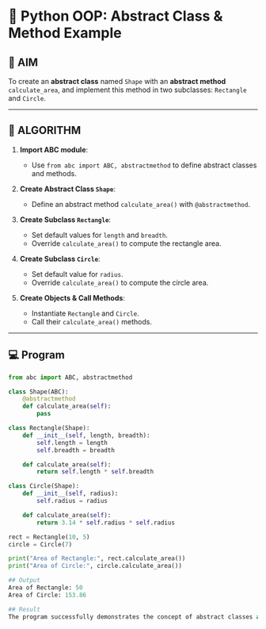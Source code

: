 # 🐍 Python OOP: Abstract Class & Method Example

## 🎯 AIM

To create an **abstract class** named `Shape` with an **abstract method** `calculate_area`, and implement this method in two subclasses: `Rectangle` and `Circle`.

---

## 🧠 ALGORITHM

1. **Import ABC module**:
   - Use `from abc import ABC, abstractmethod` to define abstract classes and methods.

2. **Create Abstract Class `Shape`**:
   - Define an abstract method `calculate_area()` with `@abstractmethod`.

3. **Create Subclass `Rectangle`**:
   - Set default values for `length` and `breadth`.
   - Override `calculate_area()` to compute the rectangle area.

4. **Create Subclass `Circle`**:
   - Set default value for `radius`.
   - Override `calculate_area()` to compute the circle area.

5. **Create Objects & Call Methods**:
   - Instantiate `Rectangle` and `Circle`.
   - Call their `calculate_area()` methods.

---

## 💻 Program
```python
from abc import ABC, abstractmethod

class Shape(ABC):
    @abstractmethod
    def calculate_area(self):
        pass

class Rectangle(Shape):
    def __init__(self, length, breadth):
        self.length = length
        self.breadth = breadth

    def calculate_area(self):
        return self.length * self.breadth

class Circle(Shape):
    def __init__(self, radius):
        self.radius = radius

    def calculate_area(self):
        return 3.14 * self.radius * self.radius

rect = Rectangle(10, 5)
circle = Circle(7)

print("Area of Rectangle:", rect.calculate_area())
print("Area of Circle:", circle.calculate_area())

## Output
Area of Rectangle: 50
Area of Circle: 153.86

## Result
The program successfully demonstrates the concept of abstract classes and methods in Python by implementing calculate_area() in both Rectangle and Circle subclasses.
